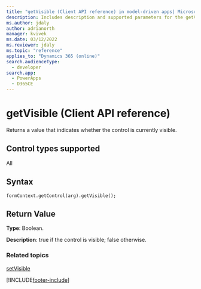 ```yaml
---
title: "getVisible (Client API reference) in model-driven apps| MicrosoftDocs"
description: Includes description and supported parameters for the getVisible method.
ms.author: jdaly
author: adrianorth
manager: kvivek
ms.date: 03/12/2022
ms.reviewer: jdaly
ms.topic: "reference"
applies_to: "Dynamics 365 (online)"
search.audienceType: 
  - developer
search.app: 
  - PowerApps
  - D365CE
---
```

# getVisible (Client API reference)

Returns a value that indicates whether the control is currently visible.

## Control types supported

All

## Syntax

`formContext.getControl(arg).getVisible();`

## Return Value

**Type**: Boolean.

**Description**: true if the control is visible; false otherwise.

### Related topics

[setVisible](setVisible.md)





[!INCLUDE[footer-include](../../../../../includes/footer-banner.md)]
